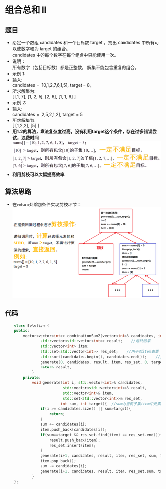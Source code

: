 # 组合总和 II  
## 题目  
- 给定一个数组 candidates 和一个目标数 target ，找出 candidates 中所有可以使数字和为 target 的组合。  
    candidates 中的每个数字在每个组合中只能使用一次。  
- 说明：  
    所有数字（包括目标数）都是正整数。
    解集不能包含重复的组合。  
- 示例 1:  
- 输入:   
    candidates = [10,1,2,7,6,1,5], target = 8,
- 所求解集为:  
    [
      [1, 7],
      [1, 2, 5],
      [2, 6],
      [1, 1, 6]
    ]
- 示例 2:  
- 输入:   
    candidates = [2,5,2,1,2], target = 5,
- 所求解集为:  
    [
      [1,2,2],
      [5]
    ]  
- **用1.2的算法，算法复杂度过高，没有利用target这个条件，存在过多错误尝试，浪费时间**  
![](https://raw.githubusercontent.com/shuijingasd130/Resource/master/Picture/leetcode_40_1.png)
- **利用剪枝可以大幅提高效率**  
## 算法思路  
- 在return处增加条件实现剪枝环节：  
    ![](https://raw.githubusercontent.com/shuijingasd130/Resource/master/Picture/leetcode_40_2.png)  
## 代码
``` cpp
    class Solution {
    public:
        vector<vector<int>> combinationSum2(vector<int>& candidates, int target) {
                std::vector<std::vector<int>> result;    //最终结果
                std::vector<int> item;
                std::set<std::vector<int>> res_set;    //用于对item去重
                std::sort(candidates.begin(), candidates.end());    //排序
                generate(0, candidates, result, item, res_set, 0, target);
                return result;
            }
        private:
            void generate(int i, std::vector<int>& candidates,
                          std::vector<std::vector<int>>& result,
                          std::vector<int>& item,
                          std::set<std::vector<int>>& res_set,
                         int sum, int target){  //sum为当前子集item中元素的和
                if(i >= candidates.size() || sum>target){
                    return;
                }
                sum += candidates[i];
                item.push_back(candidates[i]);
                if(sum==target && res_set.find(item) == res_set.end()){    //未找到
                    result.push_back(item);
                    res_set.insert(item);
                }
                generate(i+1, candidates, result, item, res_set, sum, target);
                item.pop_back();
                sum -= candidates[i];
                generate(i+1, candidates, result, item, res_set,sum, target);
            }
    };
```

